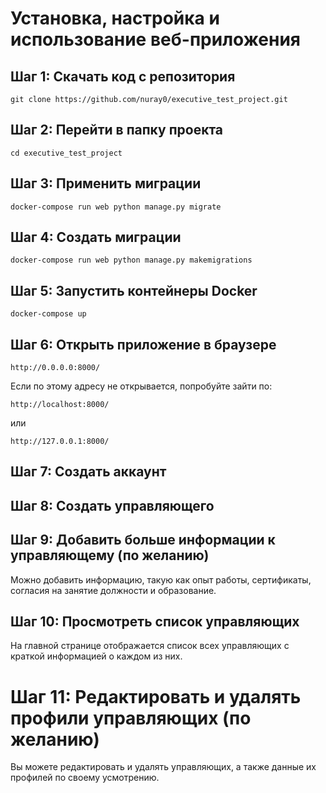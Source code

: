 # Установка, настройка и использование веб-приложения

## Шаг 1: Скачать код с репозитория
```
git clone https://github.com/nuray0/executive_test_project.git
```

## Шаг 2: Перейти в папку проекта
```
cd executive_test_project
```

## Шаг 3: Применить миграции
```
docker-compose run web python manage.py migrate
```

## Шаг 4: Создать миграции
```
docker-compose run web python manage.py makemigrations
```

## Шаг 5: Запустить контейнеры Docker
```
docker-compose up
```

## Шаг 6: Открыть приложение в браузере
```
http://0.0.0.0:8000/
```

Если по этому адресу не открывается, попробуйте зайти по:
```
http://localhost:8000/
```
или
```
http://127.0.0.1:8000/
```

## Шаг 7: Создать аккаунт

## Шаг 8: Создать управляющего

## Шаг 9: Добавить больше информации к управляющему (по желанию)

Можно добавить информацию, такую как опыт работы, сертификаты, согласия на занятие должности и образование.

## Шаг 10: Просмотреть список управляющих

На главной странице отображается список всех управляющих с краткой информацией о каждом из них.

# Шаг 11: Редактировать и удалять профили управляющих (по желанию)

Вы можете редактировать и удалять управляющих, а также данные их профилей по своему усмотрению.
